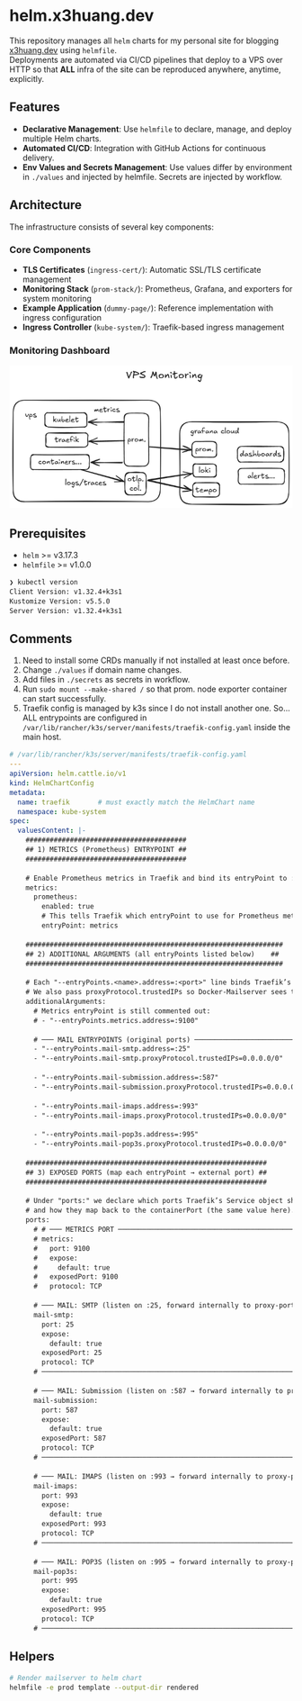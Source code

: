 # helm.x3huang.dev

This repository manages all `helm` charts for my personal site for blogging [x3huang.dev](https://x3huang.dev) using `helmfile`.  
Deployments are automated via CI/CD pipelines that deploy to a VPS over HTTP so that **ALL** infra of the site can be reproduced anywhere, anytime, explicitly.

## Features

- **Declarative Management**: Use `helmfile` to declare, manage, and deploy multiple Helm charts.
- **Automated CI/CD**: Integration with GitHub Actions for continuous delivery.
- **Env Values and Secrets Management**: Use values differ by environment in `./values` and injected by helmfile. Secrets are injected by workflow.

## Architecture

The infrastructure consists of several key components:

### Core Components
- **TLS Certificates** (`ingress-cert/`): Automatic SSL/TLS certificate management
- **Monitoring Stack** (`prom-stack/`): Prometheus, Grafana, and exporters for system monitoring
- **Example Application** (`dummy-page/`): Reference implementation with ingress configuration
- **Ingress Controller** (`kube-system/`): Traefik-based ingress management

### Monitoring Dashboard
![VPS Monitoring Dashboard](docs/vps-monitoring-2025-05-29-1726.png)

## Prerequisites

- `helm` >= v3.17.3
- `helmfile` >= v1.0.0

``` bash
❯ kubectl version
Client Version: v1.32.4+k3s1
Kustomize Version: v5.5.0
Server Version: v1.32.4+k3s1
```

## Comments

1. Need to install some CRDs manually if not installed at least once before.
2. Change `./values` if domain name changes.
3. Add files in `./secrets` as secrets in workflow.
4. Run `sudo mount --make-shared /` so that prom. node exporter container can start successfully.
5. Traefik config is managed by k3s since I do not install another one. So... ALL entrypoints are configured in `/var/lib/rancher/k3s/server/manifests/traefik-config.yaml` inside the main host.

```yaml
# /var/lib/rancher/k3s/server/manifests/traefik-config.yaml
---
apiVersion: helm.cattle.io/v1
kind: HelmChartConfig
metadata:
  name: traefik       # must exactly match the HelmChart name
  namespace: kube-system
spec:
  valuesContent: |-
    ########################################
    ## 1) METRICS (Prometheus) ENTRYPOINT ##
    ########################################

    # Enable Prometheus metrics in Traefik and bind its entryPoint to :8082
    metrics:
      prometheus:
        enabled: true
        # This tells Traefik which entryPoint to use for Prometheus metrics
        entryPoint: metrics

    ################################################################
    ## 2) ADDITIONAL ARGUMENTS (all entryPoints listed below)    ##
    ################################################################

    # Each "--entryPoints.<name>.address=:<port>" line ​binds Traefik’s pod to that port.
    # We also pass proxyProtocol.trustedIPs so Docker-Mailserver sees the real client IP.
    additionalArguments:
      # Metrics entryPoint is still commented out:
      # - "--entryPoints.metrics.address=:9100"

      # ─── MAIL ENTRYPOINTS (original ports) ─────────────────────────────
      - "--entryPoints.mail-smtp.address=:25"
      - "--entryPoints.mail-smtp.proxyProtocol.trustedIPs=0.0.0.0/0"

      - "--entryPoints.mail-submission.address=:587"
      - "--entryPoints.mail-submission.proxyProtocol.trustedIPs=0.0.0.0/0"

      - "--entryPoints.mail-imaps.address=:993"
      - "--entryPoints.mail-imaps.proxyProtocol.trustedIPs=0.0.0.0/0"

      - "--entryPoints.mail-pop3s.address=:995"
      - "--entryPoints.mail-pop3s.proxyProtocol.trustedIPs=0.0.0.0/0"

    ############################################################
    ## 3) EXPOSED PORTS (map each entryPoint → external port) ##
    ############################################################

    # Under "ports:" we declare which ports Traefik’s Service object should open on each Node,
    # and how they map back to the containerPort (the same value here).
    ports:
      # # ─── METRICS PORT ───────────────────────────────────────────────
      # metrics:
      #   port: 9100
      #   expose:
      #     default: true
      #   exposedPort: 9100
      #   protocol: TCP

      # ─── MAIL: SMTP (listen on :25, forward internally to proxy-port 12525) ─┐
      mail-smtp:
        port: 25
        expose:
          default: true
        exposedPort: 25
        protocol: TCP
      # ────────────────────────────────────────────────────────────────────────┘

      # ─── MAIL: Submission (listen on :587 → forward internally to proxy-port 10587) ─┐
      mail-submission:
        port: 587
        expose:
          default: true
        exposedPort: 587
        protocol: TCP
      # ────────────────────────────────────────────────────────────────────────────────┘

      # ─── MAIL: IMAPS (listen on :993 → forward internally to proxy-port 10993) ─┐
      mail-imaps:
        port: 993
        expose:
          default: true
        exposedPort: 993
        protocol: TCP
      # ──────────────────────────────────────────────────────────────────────────────┘

      # ─── MAIL: POP3S (listen on :995 → forward internally to proxy-port 10995) ─┐
      mail-pop3s:
        port: 995
        expose:
          default: true
        exposedPort: 995
        protocol: TCP
      # ─────────────────────────────────────────────────────────────────────────────┘

```

## Helpers

```bash
# Render mailserver to helm chart
helmfile -e prod template --output-dir rendered
```
